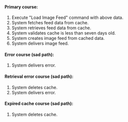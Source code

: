 #### Primary course:
1. Execute "Load Image Feed" command with above data.
2. System fetches feed data from cache.
2. System retrieves feed data from cache.
3. System validates cache is less than seven days old.
4. System creates image feed from cached data.
5. System delivers image feed.

#### Error course (sad path):
1. System delivers error.
#### Retrieval error course (sad path):
1. System deletes cache.
2. System delivers error.

#### Expired cache course (sad path): 
1. System deletes cache.